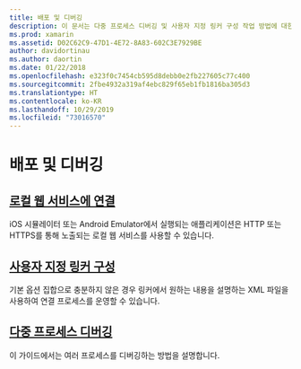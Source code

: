 ```yaml
---
title: 배포 및 디버깅
description: 이 문서는 다중 프로세스 디버깅 및 사용자 지정 링커 구성 작업 방법에 대한 세부 정보를 제공하는 설명서로 연결합니다.
ms.prod: xamarin
ms.assetid: D02C62C9-47D1-4E72-8A83-602C3E7929BE
author: davidortinau
ms.author: daortin
ms.date: 01/22/2018
ms.openlocfilehash: e323f0c7454cb595d8debb0e2fb227605c77c400
ms.sourcegitcommit: 2fbe4932a319af4ebc829f65eb1fb1816ba305d3
ms.translationtype: HT
ms.contentlocale: ko-KR
ms.lasthandoff: 10/29/2019
ms.locfileid: "73016570"
---
```

# <a name="deployment--debugging"></a>배포 및 디버깅

## <a name="connect-to-local-web-servicesconnect-to-local-web-servicesmd"></a>[로컬 웹 서비스에 연결](connect-to-local-web-services.md)

iOS 시뮬레이터 또는 Android Emulator에서 실행되는 애플리케이션은 HTTP 또는 HTTPS를 통해 노출되는 로컬 웹 서비스를 사용할 수 있습니다.

## <a name="custom-linker-configurationlinkermd"></a>[사용자 지정 링커 구성](linker.md)

기본 옵션 집합으로 충분하지 않은 경우 링커에서 원하는 내용을 설명하는 XML 파일을 사용하여 연결 프로세스를 운영할 수 있습니다.

## <a name="multi-process-debuggingmulti-process-debuggingmd"></a>[다중 프로세스 디버깅](multi-process-debugging.md)

이 가이드에서는 여러 프로세스를 디버깅하는 방법을 설명합니다.
